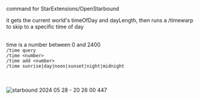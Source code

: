 command for StarExtensions/OpenStarbound

it gets the current world's timeOfDay and dayLength, then runs a /timewarp to skip to a specific time of day

<br>time is a number between 0 and 2400<br>
`/time query`<br>
`/time <number>`<br>
`/time add <number>`<br>
`/time sunrise|day|noon|sunset|night|midnight`<br><br><br>

![starbound 2024 05 28 - 20 26 00 447](https://github.com/bongus-jive/TimeControlCommand/assets/27874300/fe65b461-f1e9-4a9b-97a7-c9e68fe94162)

